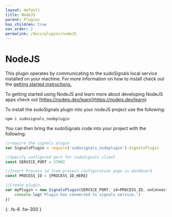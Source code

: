 ```yaml
---
layout: default
title: NodeJS
parent: Plugins
has_children: true
nav_order: 2
permalink: /docs/plugins/nodeJS
---
```


# NodeJS

This plugin operates by communicating to the sudoSignals local service installed on your machine. For more information on how to install check out the [getting started instructions.](https://docs.sudosignals.com/001_gettingStarted/002_installSignals.html)

To getting started using NodeJS and learn more about developing NodeJS apps check out [https://nodejs.dev/learn](https://nodejs.dev/learn) 


To install the sudoSignals plugin into your nodeJS project use the following:

```
npm i sudosignals_nodeplugin
```

You can then bring the sudoSignals code into your project with the following:
```javascript
//require the signals plugin 
var SignalsPlugin = require('sudosignals_nodeplugin').SignalsPlugin

//Specify configured port for sudoSignals client
const SERVICE_PORT = 57002

//Insert Process id from process configuration page in dashboard
const PROCESS_ID = {PROCESS_ID_HERE}

//Create plugin.
var myPlugin = new SignalsPlugin(SERVICE_PORT, id=PROCESS_ID, onConnect=()=>{
	console.log('Plugin has connected to signals service.')
})

```


{: .fs-6 .fw-300 }
